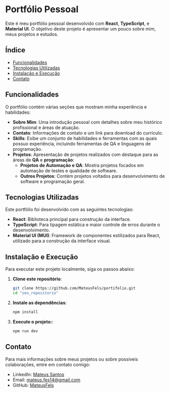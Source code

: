 # Portfólio Pessoal

Este é meu portfólio pessoal desenvolvido com **React**, **TypeScript**, e **Material UI**. O objetivo deste projeto é apresentar um pouco sobre mim, meus projetos e estudos. 

## Índice
- [Funcionalidades](#funcionalidades)
- [Tecnologias Utilizadas](#tecnologias-utilizadas)
- [Instalação e Execução](#instalação-e-execução)
- [Contato](#contato)

## Funcionalidades
O portfólio contém várias seções que mostram minha experiência e habilidades:

- **Sobre Mim**: Uma introdução pessoal com detalhes sobre meu histórico profissional e áreas de atuação.
- **Contato**: Informações de contato e um link para download do currículo.
- **Skills**: Exibe um conjunto de habilidades e ferramentas com as quais possuo experiência, incluindo ferramentas de QA e linguagens de programação.
- **Projetos**: Apresentação de projetos realizados com destaque para as áreas de **QA** e **programação**:
  - **Projetos de Automação e QA**: Mostra projetos focados em automação de testes e qualidade de software.
  - **Outros Projetos**: Contém projetos voltados para desenvolvimento de software e programação geral.

## Tecnologias Utilizadas
Este portfólio foi desenvolvido com as seguintes tecnologias:

- **React**: Biblioteca principal para construção da interface.
- **TypeScript**: Para tipagem estática e maior controle de erros durante o desenvolvimento.
- **Material UI (MUI)**: Framework de componentes estilizados para React, utilizado para a construção da interface visual.

## Instalação e Execução
Para executar este projeto localmente, siga os passos abaixo:

1. **Clone este repositório**:

   ```bash
   git clone https://github.com/MateusFels/portifolio.git
   cd "seu_repositorio"

2. **Instale as dependências**:

   ```bash
   npm install

3. **Execute o projeto:**:

   ```bash
   npm run dev

## Contato
Para mais informações sobre meus projetos ou sobre possíveis colaborações, entre em contato comigo:

- LinkedIn: [Mateus Santos](https://linkedin.com/in/mateus-santos-7350381a6)
- Email: mateus.fes14@gmail.com
- GitHub: [MateusFels](https://github.com/MateusFelS/)
